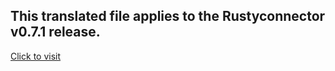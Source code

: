 ## This translated file applies to the Rustyconnector v0.7.1 release.

[Click to visit](https://github.com/Aelysium-Group/rusty-connector/releases/tag/v0.7.0)
